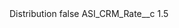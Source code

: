 <?xml version="1.0" encoding="UTF-8"?>
<CustomMetadata xmlns="http://soap.sforce.com/2006/04/metadata" xmlns:xsi="http://www.w3.org/2001/XMLSchema-instance" xmlns:xsd="http://www.w3.org/2001/XMLSchema">
    <label>Distribution</label>
    <protected>false</protected>
    <values>
        <field>ASI_CRM_Rate__c</field>
        <value xsi:type="xsd:double">1.5</value>
    </values>
</CustomMetadata>
